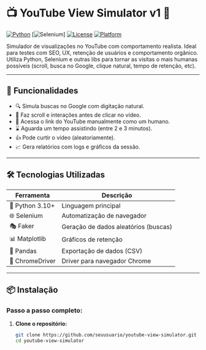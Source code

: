 # 📺 YouTube View Simulator v1 🚀

[![Python](https://img.shields.io/badge/Python-3.10+-blue.svg?logo=python)](https://www.python.org/)
[![Selenium](https://img.shields.io/badge/Selenium-Automation-brightgreen.svg?logo=selenium)]
[![License](https://img.shields.io/badge/license-MIT-green.svg)](LICENSE)
[![Platform](https://img.shields.io/badge/platform-Windows%20/%20Linux%20/%20macOS-lightgrey.svg)]()

Simulador de visualizações no YouTube com comportamento realista. Ideal para testes com SEO, UX, retenção de usuários e comportamento orgânico.  
Utiliza Python, Selenium e outras libs para tornar as visitas o mais humanas possíveis (scroll, busca no Google, clique natural, tempo de retenção, etc).

---

## 🧠 Funcionalidades

- 🔍 Simula buscas no Google com digitação natural.
- 🧭 Faz scroll e interações antes de clicar no vídeo.
- 🎯 Acessa o link do YouTube manualmente como um humano.
- ⌛ Aguarda um tempo assistindo (entre 2 e 3 minutos).
- 👍 Pode curtir o vídeo (aleatoriamente).
- 📈 Gera relatórios com logs e gráficos da sessão.

---

## 🛠️ Tecnologias Utilizadas

| Ferramenta | Descrição |
|------------|-----------|
| 🐍 Python 3.10+ | Linguagem principal |
| 🌐 Selenium | Automatização de navegador |
| 🎭 Faker | Geração de dados aleatórios (buscas) |
| 📊 Matplotlib | Gráficos de retenção |
| 📑 Pandas | Exportação de dados (CSV) |
| 🧪 ChromeDriver | Driver para navegador Chrome |

---

## 📦 Instalação

### Passo a passo completo:

1. **Clone o repositório:**
   ```bash
   git clone https://github.com/seuusuario/youtube-view-simulator.git
   cd youtube-view-simulator
   ```
